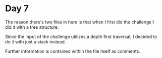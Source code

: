 # Day 7

The reason there's two files in here is that when I first did the challenge I did it with a tree structure.

Since the input of the challenge utilizes a depth first traversal, I decided to do it with just a stack instead.

Further information is contained within the file itself as comments.
